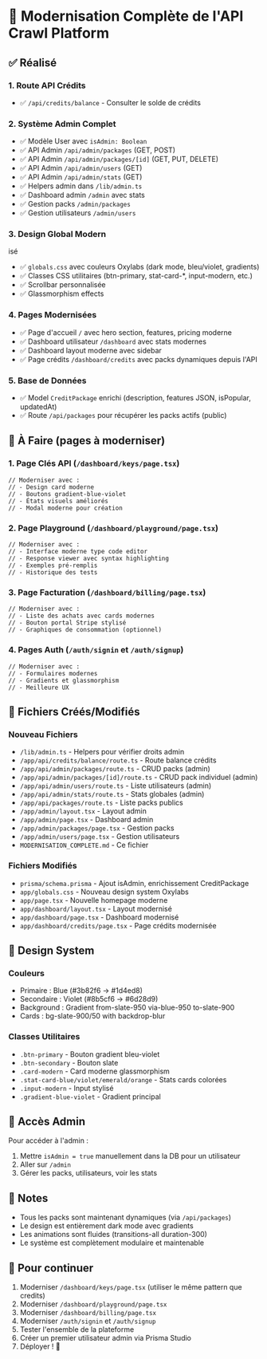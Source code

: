 # 🎨 Modernisation Complète de l'API Crawl Platform

## ✅ Réalisé

### 1. Route API Crédits
- ✅ `/api/credits/balance` - Consulter le solde de crédits

### 2. Système Admin Complet
- ✅ Modèle User avec `isAdmin: Boolean`
- ✅ API Admin `/api/admin/packages` (GET, POST)
- ✅ API Admin `/api/admin/packages/[id]` (GET, PUT, DELETE)
- ✅ API Admin `/api/admin/users` (GET)
- ✅ API Admin `/api/admin/stats` (GET)
- ✅ Helpers admin dans `/lib/admin.ts`
- ✅ Dashboard admin `/admin` avec stats
- ✅ Gestion packs `/admin/packages`
- ✅ Gestion utilisateurs `/admin/users`

### 3. Design Global Modern

isé
- ✅ `globals.css` avec couleurs Oxylabs (dark mode, bleu/violet, gradients)
- ✅ Classes CSS utilitaires (btn-primary, stat-card-*, input-modern, etc.)
- ✅ Scrollbar personnalisée
- ✅ Glassmorphism effects

### 4. Pages Modernisées
- ✅ Page d'accueil `/` avec hero section, features, pricing moderne
- ✅ Dashboard utilisateur `/dashboard` avec stats modernes
- ✅ Dashboard layout moderne avec sidebar
- ✅ Page crédits `/dashboard/credits` avec packs dynamiques depuis l'API

### 5. Base de Données
- ✅ Model `CreditPackage` enrichi (description, features JSON, isPopular, updatedAt)
- ✅ Route `/api/packages` pour récupérer les packs actifs (public)

## 🚧 À Faire (pages à moderniser)

### 1. Page Clés API (`/dashboard/keys/page.tsx`)
```tsx
// Moderniser avec :
// - Design card moderne
// - Boutons gradient-blue-violet
// - États visuels améliorés
// - Modal moderne pour création
```

### 2. Page Playground (`/dashboard/playground/page.tsx`)
```tsx
// Moderniser avec :
// - Interface moderne type code editor
// - Response viewer avec syntax highlighting
// - Exemples pré-remplis
// - Historique des tests
```

### 3. Page Facturation (`/dashboard/billing/page.tsx`)
```tsx
// Moderniser avec :
// - Liste des achats avec cards modernes
// - Bouton portal Stripe stylisé
// - Graphiques de consommation (optionnel)
```

### 4. Pages Auth (`/auth/signin` et `/auth/signup`)
```tsx
// Moderniser avec :
// - Formulaires modernes
// - Gradients et glassmorphism
// - Meilleure UX
```

## 📁 Fichiers Créés/Modifiés

### Nouveau Fichiers
- `/lib/admin.ts` - Helpers pour vérifier droits admin
- `/app/api/credits/balance/route.ts` - Route balance crédits
- `/app/api/admin/packages/route.ts` - CRUD packs (admin)
- `/app/api/admin/packages/[id]/route.ts` - CRUD pack individuel (admin)
- `/app/api/admin/users/route.ts` - Liste utilisateurs (admin)
- `/app/api/admin/stats/route.ts` - Stats globales (admin)
- `/app/api/packages/route.ts` - Liste packs publics
- `/app/admin/layout.tsx` - Layout admin
- `/app/admin/page.tsx` - Dashboard admin
- `/app/admin/packages/page.tsx` - Gestion packs
- `/app/admin/users/page.tsx` - Gestion utilisateurs
- `MODERNISATION_COMPLETE.md` - Ce fichier

### Fichiers Modifiés
- `prisma/schema.prisma` - Ajout isAdmin, enrichissement CreditPackage
- `app/globals.css` - Nouveau design system Oxylabs
- `app/page.tsx` - Nouvelle homepage moderne
- `app/dashboard/layout.tsx` - Layout modernisé
- `app/dashboard/page.tsx` - Dashboard modernisé
- `app/dashboard/credits/page.tsx` - Page crédits modernisée

## 🎨 Design System

### Couleurs
- Primaire : Blue (#3b82f6 -> #1d4ed8)
- Secondaire : Violet (#8b5cf6 -> #6d28d9)
- Background : Gradient from-slate-950 via-blue-950 to-slate-900
- Cards : bg-slate-900/50 with backdrop-blur

### Classes Utilitaires
- `.btn-primary` - Bouton gradient bleu-violet
- `.btn-secondary` - Bouton slate
- `.card-modern` - Card moderne glassmorphism
- `.stat-card-blue/violet/emerald/orange` - Stats cards colorées
- `.input-modern` - Input stylisé
- `.gradient-blue-violet` - Gradient principal

## 🔑 Accès Admin

Pour accéder à l'admin :
1. Mettre `isAdmin = true` manuellement dans la DB pour un utilisateur
2. Aller sur `/admin`
3. Gérer les packs, utilisateurs, voir les stats

## 📝 Notes

- Tous les packs sont maintenant dynamiques (via `/api/packages`)
- Le design est entièrement dark mode avec gradients
- Les animations sont fluides (transitions-all duration-300)
- Le système est complètement modulaire et maintenable

## 🚀 Pour continuer

1. Moderniser `/dashboard/keys/page.tsx` (utiliser le même pattern que credits)
2. Moderniser `/dashboard/playground/page.tsx` 
3. Moderniser `/dashboard/billing/page.tsx`
4. Moderniser `/auth/signin` et `/auth/signup`
5. Tester l'ensemble de la plateforme
6. Créer un premier utilisateur admin via Prisma Studio
7. Déployer ! 🎉

